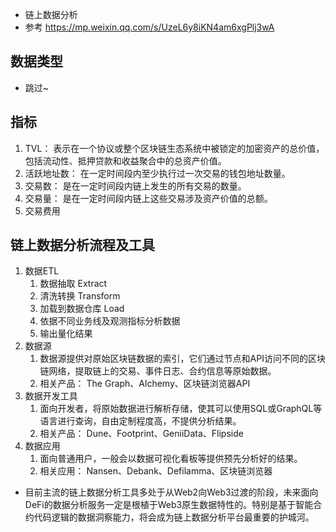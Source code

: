 - 链上数据分析
- 参考 https://mp.weixin.qq.com/s/UzeL6y8iKN4am6xgPlj3wA
## 数据类型
- 跳过~

## 指标
1. TVL： 表示在一个协议或整个区块链生态系统中被锁定的加密资产的总价值，包括流动性、抵押贷款和收益聚合中的总资产价值。
2. 活跃地址数： 在一定时间段内至少执行过一次交易的钱包地址数量。
3. 交易数： 是在一定时间段内链上发生的所有交易的数量。
4. 交易量： 是在一定时间段内链上这些交易涉及资产价值的总额。 
5. 交易费用

## 链上数据分析流程及工具
1. 数据ETL
    1. 数据抽取 Extract
    2. 清洗转换 Transform
    3. 加载到数据仓库 Load
    4. 依据不同业务线及观测指标分析数据
    5. 输出量化结果
2. 数据源
    1. 数据源提供对原始区块链数据的索引，它们通过节点和API访问不同的区块链网络，提取链上的交易、事件日志、合约信息等原始数据。
    2. 相关产品： The Graph、Alchemy、区块链浏览器API
3. 数据开发工具
    1. 面向开发者，将原始数据进行解析存储，使其可以使用SQL或GraphQL等语言进行查询，自由定制程度高，不提供分析结果。
    2. 相关产品： Dune、Footprint、GeniiData、Flipside
4. 数据应用
    1. 面向普通用户，一般会以数据可视化看板等提供预先分析好的结果。
    2. 相关应用： Nansen、Debank、Defilamma、区块链浏览器

- 目前主流的链上数据分析工具多处于从Web2向Web3过渡的阶段，未来面向DeFi的数据分析服务一定是根植于Web3原生数据特性的。特别是基于智能合约代码逻辑的数据洞察能力，将会成为链上数据分析平台最重要的护城河。
